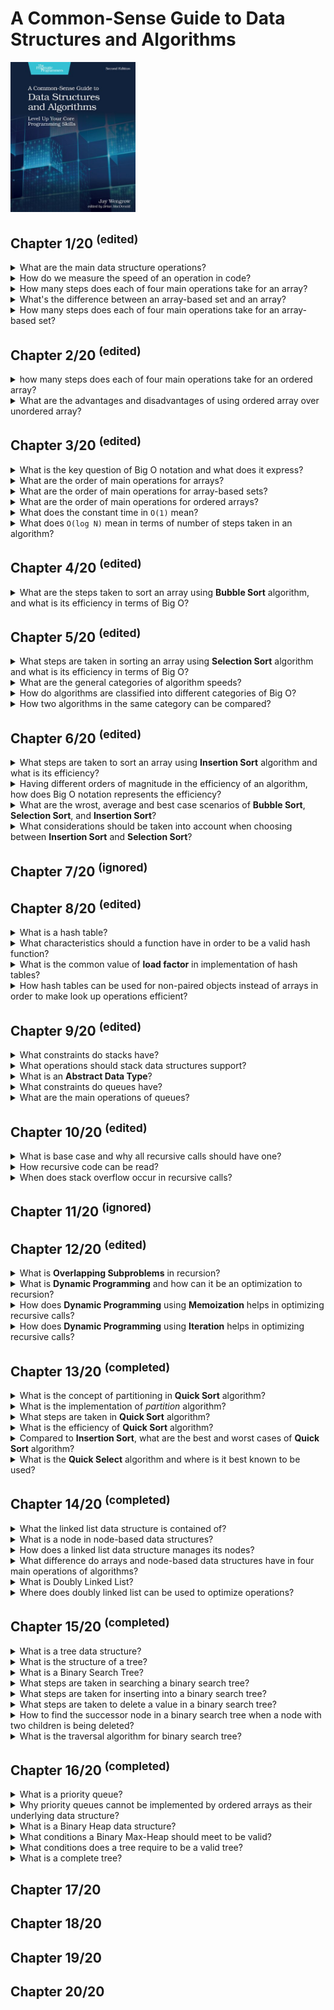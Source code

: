 # A Common-Sense Guide to Data Structures and Algorithms
<img alt="A Common-Sense Guide to Data Structures and Algorithms" src="../../../covers/9781680507225.jpg" width="200"/>

## Chapter 1/20 <sup>(edited)</sup>

<details>
<summary>What are the main data structure operations?</summary>

> **Description**
>
> - Read
> - Search
> - Insert
> - Delete
>
> ---
> **Resources**
> - 1
>
> ---
> **References**
> ---
</details>

<details>
<summary>How do we measure the speed of an operation in code?</summary>

> We can measure the speed of an operation in terms of how many computational steps it takes.
>
> ---
> **Resources**
> - 1
> ---
> **References**
> ---
</details>

<details>
<summary>How many steps does each of four main operations take for an array?</summary>

> **Description**
>
> **Read:** Computers read an array in just one step.
>
> **Search:** To Search for a value within an array, computers have no choice but to inspect each cell one at a time.
> This algorithm is called **linear search**.
>
> **Insert:** Inserting data in an array can take N+1 steps for an array containing N elements.
> This is because in the worst case scenario we need to shift all N elements over, and then finally execute the insertion step.
>
> **Delete:** For an array containing N elements, the maximum number of steps that deletion would take is N steps.
> This is because we need one deletion and N-1 shifts.
>
> ---
> **Resources**
> - 1
>
> ---
> **References**
> ---
</details>

<details>
<summary>What's the difference between an array-based set and an array?</summary>

> The only difference between array-based set and an array is that the set never allows duplicate values to be inserted into it.
>
> ---
> **Resources**
> - 1
> ---
> **References**
> ---
</details>

<details>
<summary>How many steps does each of four main operations take for an array-based set?</summary>

> **Description**
>
> **Reading:** Reading from an array-based set is exactly as reading from an array, it takes just one step for a computer to look up what's contained within a particular index.
>
> **Search:** Searching an array-based set also turns out to be no different than searching an array, it takes up to N steps to search for a value within an array-based set.
>
> **Delete:** Deletion is also identical between an array-based set and an array.
> In the worst case scenario, it takes N steps to delete a value within an array-based set.
>
> **Insert:** Insertion, however is different between arrays and array-based set.
> With an array it takes N shifts and one insertion step.
> With an array-based set however, every insertion first requires a search to check for existence of a duplicate.
> Insertion into the end of an array-based set will take up to N steps to search and one step for the actual insertion, which takes N+1 steps in total.
> In the worst case scenario, inserting a value at the beginning of an array-based set takes N steps to look up for duplicates,
> and N steps to shift all the data to the right, and one last final step to insert the new value.
> That's total of 2N+1 steps.
>
> ---
> **Resources**
> - 1
> ---
> **References**
> ---
</details>

## Chapter 2/20 <sup>(edited)</sup>

<details>
<summary>how many steps does each of four main operations take for an ordered array?</summary>

> **Read:** Same as *array* and *array-based set*.
>
> **Delete:** Same as *array* and *array-based set*.
>
> **Insert:** In terms of N, it takes N elements in an ordered array, the insertion takes N+2 steps in total, no matter where in the ordered array the new value ends up.
> If the value ends up toward the beginning of the ordered array, we have fewer comparisons and more shifts.
> If the value ends up toward the end, we get more comparisons but fewer shifts.
>
> **Search:** Searching can be applied to ordered array using different algorithms.
> Using **linear search** algorithm, the operation can be stopped early when the value is found.
> Using **binary search** algorithm, it would take only one more step to search each time data set grows twice.
>
> ---
> **Resources**
> - 1
> ---
> **References**
> ---
</details>

<details>
<summary>What are the advantages and disadvantages of using ordered array over unordered array?</summary>

> **Description**
>
> Within an ordered array, we can stop a **linear search** early even if the value isn't contained within the array as soon as we reach a value with a higher order.
>
> *pseudocode in ruby*
> ```ruby
> def linear_search(array, search_value)
>     array.each_with_index do |element, index|
>         if element == search_value
>             return index
>         elsif element > search_value
>             break
>         end
>     end
>     return nil
> end
> ``````
>
> *pseudocode in C++*
> ```cpp
> #include <vector>
>
> auto linear_search(std::vector<int> const& ordered_array, int const search_value)
> {
>     for (auto iter = ordered_array.cbegin(); iter != ordered_array.cend() && *iter <= search_value; ++iter)
>         if (*iter == search_value)
>             return iter;
>     return ordered_array.cend();
> }
> ``````
>
> Though, using an ordered array we can also use **binary search** to attempt a search much faster!
>
> *pseudocode in ruby*
> ```ruby
> def binary_search(array, search_value)
>     lower_bound = 0
>     upper_bound = array.length - 1
>
>     while lower_bound <= upper_bound do
>         midpoint = (upper_bound + lower_bound) / 2
>         value_at_midpoint = array[midpoint]
>
>         if search_value = value_at_midpoint
>             return midpoint
>         elsif search_value < value_at_midpoint
>             upper_bound = midpoint - 1
>         elsif search_value > value_at_midpoint
>             lower_bound = midpoint + 1
>         end
>     end
>
>     return nil
> end
> ``````
>
> *pseudocode in C++*
> ```cpp
> #include <vector>
> #include <stdexcept>
>
> auto binary_search(std::vector<int> const& array, int const search_value)
> {
>     auto lower_bound = array.begin();
>     auto upper_bound = std::prev(array.end());
>
>     while (std::distance(lower_bound, upper_bound) >= 0)
>     {
>         auto midpoint = std::distance(lower_bound, upper_bound) / 2;
>         auto midpoint_value = array.at(midpoint);
>
>         if (search_value == midpoint_value)
>             return midpoint;
>         else if (search_value > midpoint_value)
>             upper_bound = array.begin() + midpoint - 1;
>         else if (search_value < midpoint_value)
>             lower_bound = array.begin() + midpoint + 1;
>     }
>
>     throw std::out_of_range{"value out of range"};
> }
> ``````
>
> ---
> **Resources**
> - 2
>
> ---
> **References**
> ---
</details>

## Chapter 3/20 <sup>(edited)</sup>

<details>
<summary>What is the key question of Big O notation and what does it express?</summary>

> The key question of Big O notation is if there are N data elements, how may steps will the algorithm take?
> Big O tells the story of **how much the number of step increases as the data changes**.
>
> ---
> **Resources**
> - 3
>
> ---
> **References**
> ---
</details>

<details>
<summary>What are the order of main operations for arrays?</summary>

> * **Read:** it would take `1` step to read from an array, so it is `O(1)`.
> * **Search:** it would take `N` steps to search through an array, so it is `O(N)`.
> * **Insert:** it would take `N+1` steps to insert into an array in the worst case scenario, so it is `O(N)`.
> * **Delete:** it would take `N` steps to delete from an array, so it is `O(N)`.
>
> ---
> **Resources**
> - 3
> ---
> **References**
> ---
</details>

<details>
<summary>What are the order of main operations for array-based sets?</summary>

> **Description**
>
> * **Read:** same as arrays, it would take `1` step to read from an array-based set, so it is `O(1)`.
> * **Search:** same as arrays it would take `N` steps to search through an array-based set, so it is `O(N)`.
> * **Insert:** it would take `N` steps to search first and `N+1` steps to insert into an array in the worst case scenario, so it is `O(N)`.
> * **Delete:** same as arrays it would take `N` steps to delete from an array-based set, so it is `O(N)`.
>
> ---
> **Resources**
> - 3
> ---
> **References**
> ---
</details>

<details>
<summary>What are the order of main operations for ordered arrays?</summary>

> * **Read:** same as arrays, it would take `1` step to read from an array-based set, so it is `O(1)`.
> * **Search:** same as arrays it would take `N` steps to search through an array-based set, so it is `O(N)`.
> * **Insert:** it would take `N` steps to search first and `N` steps to insert into an array in the worst case scenario, so it is `O(N)`.
> * **Delete:** same as arrays it would take `N` steps to delete from an array-based set, so it is `O(N)`.
>
> ---
> **Resources**
> - 3
> ---
> **References**
> ---
</details>

<details>
<summary>What does the constant time in <code>O(1)</code> mean?</summary>

> In constant time efficiency no matter how many elements exist, the operation always takes one step.
>
> ---
> **Resources**
> - 3
> ---
> **References**
> ---
</details>

<details>
<summary>What does <code>O(log N)</code> mean in terms of number of steps taken in an algorithm?</summary>

> **Description**
>
> `O(log N)` means the algorithm takes as many steps as it takes to keep halving the data elements until we remain with `1`.
>
> ---
> **Resources**
> - 3
> ---
> **References**
> ---
</details>

## Chapter 4/20 <sup>(edited)</sup>

<details>
<summary>What are the steps taken to sort an array using <b>Bubble Sort</b> algorithm, and what is its efficiency in terms of Big O?</summary>

> **Description**
>
> 1. Point to two first consecutive values in the array.
> 2. If the two items are out of order, swap them.
> 3. Move pointers one cell to the right.
> 4. Repeat steps 1 through 3 until we reach the end of the array.
> 5. Move back the two pointers back to the first two values of the array, and execute another pass-through of the array until we have a pass-through in which we did not perform any swaps.
>
> Initial array:  
>
> ```
>  4  2  7  1  3 
> ``````
>
> First pass-through: 3 swaps  
>
> ```
> (4  2) 7  1  3  
> (2  4) 7  1  3    swap  
>  2 (4  7) 1  3  
>  2  4 (7  1) 3  
>  2  4 (1  7) 3    swap  
>  2  4  1 (7  3)  
>  2  4  1 (3  7)   swap
> ``````
>
> Second pass-through: 2 swaps  
>
> ```
> (2  4) 1  3 |7|  
>  2 (4  1) 3 |7|  
>  2 (1  4) 3 |7|   swap  
>  2  1 (4  3)|7|  
>  2  1 (3  4)|7|   swap
> ``````
>
> Third pass-through: 1 swaps  
>
> ```
> (2  1) 3 |4  7|  
> (1  2) 3 |4  7|   swap  
>  1 (2  3)|4  7|
> ``````
>
> Fourth pass-through:  
>
> ```
> (1  2)|3  4  7|   no swap means end of pass-throughs
> ``````
>
> Sorted array:  
>
> ```
>  1  2  3  4  7 
> ``````
>
> For `N` elements we make `(N-1) + (N-2) + ... + 1 = N²/2` comparisons and in worst case scenario we make swap for each comparison,
> making it `N²` steps in total which falls into the `O(N²)` general category.
>
> *pseudocode in python*
> ```py
> def bubble_sort(list):
>     unsorted_until_index = len(list) - 1
>     sorted = False
>     while not sorted:
>         sorted = True
>         for i in range(unsorted_until_index):
>             if list[i] > list[i+1]:
>                 list[i], list[i+1] = list[i+1], list[i]
>             sorted = False
>         unsorted_until_index -= 1
>     return list
> ``````
>
> ```py
> bubble_sort([65, 55, 45, 35, 25, 15, 10])
> # 10, 15, 25, 35, 45, 55, 65
> ``````
>
> *pseudocode in C++*
> ```cpp
> #include <vector>
> #include <ranges>
> #include <algorithm>
>
> void bubble_sort(std::vector<int>& container)
> {
>     bool sorted{false};
>
>     for (auto last_unsorted{container.end()}; !sorted && last_unsorted != container.begin(); --last_unsorted)
>     {
>         sorted = true;
>         --last_unsorted;
>
>         for (auto iter = container.begin(); std::distance(iter, last_unsorted) > 0; ++iter)
>         {
>             if (*iter > *std::next(iter))
>             {
>                 auto buffer = *iter;
>                 *iter = *std::next(iter);
>                 *std::next(iter) = buffer;
>                 sorted = false;
>             }
>         }
>     }
> }
> ``````
>
> ---
> **Resources**
> - 4
> ---
> **References**
> ---
</details>

## Chapter 5/20 <sup>(edited)</sup>

<details>
<summary>What steps are taken in sorting an array using <b>Selection Sort</b> algorithm and what is its efficiency in terms of Big O?</summary>

> 1. Step through array from left to right to determine which value has least order and keep track of the lowest value we've encountered so far.
> 2. Once we've determined which index contains the lowest value, swap its value with the first value in pass-through.
> 3. Repeat each pass-through from step 1 and 2 until a pass-through starting at the end of the array is reached.
>
> Initial array:  
>
> ```
>  4  2  7  1  3 
> ``````
>
> First pass-through: starting at index 0  
>
> ```
> (4) 2  7  1  3        lowest value: 4  
>  4 (2) 7  1  3        lowest value: 2  
>  4  2 (7) 1  3        lowest value: 2  
>  4  2  7 (1) 3        lowest value: 1  
>  4  2  7  1 (3)       lowest value: 1  
> |1| 2  7  4  3        swap lowest value with the first value in pass-through
> ``````
>
> Second pass-through: starting at index 1  
>
> ```
> |1|(2) 7  4  3        lowest value: 2  
> |1| 2 (7) 4  3        lowest value: 2  
> |1| 2  7 (4) 3        lowest value: 2  
> |1| 2  7  4 (3)       lowest value: 2  
> |1  2| 7  4  3        no swap needed as lowest value is already the first value in pass-through
> ``````
>
> Third pass-through: starting at index 2  
>
> ```
> |1  2|(7) 4  3        lowest value: 7  
> |1  2| 7 (4) 3        lowest value: 4  
> |1  2| 7  4 (3)       lowest value: 3  
> |1  2  3| 4  7        swap lowest value with the first value in pass-through
> ``````
>
> Fourth pass-through: starting at index 3  
>
> ```
> |1  2  3|(4) 7        lowest value: 4  
> |1  2  3| 4 (7)       lowest value: 4  
> |1  2  3  4| 7        no swap needed as lowest value is already the first value in pass-through
> ``````
>
> Fifth pass-through: starting at index 4  
>
> ```
> |1  2  3  4|(7)       pass-through starts at the end of the array
> ``````
>
> Sorted array:  
>
> ```
>  1  2  3  4  7 
> ``````
>
> ---
> **Resources**
> - 5
>
> ---
> **References**
> ---
</details>

<details>
<summary>What are the general categories of algorithm speeds?</summary>

> * `O(1)`
> * `O(log N)`
> * `O(N)`
> * `O(N²)`
> * `O(N³)`
> * `O(2ⁿ)`
>
> ---
> **Resources**
> - 5
> ---
> **References**
> ---
</details>

<details>
<summary>How do algorithms are classified into different categories of Big O?</summary>

> It's enough to identify them by their general category.
>
> ---
> **Resources**
> - 5
> ---
> **References**
> ---
</details>

<details>
<summary>How two algorithms in the same category can be compared?</summary>

> **Description**
>
> When two algorithms fall under the same classification of Big O, it doesn't necessarily mean that both algorithms have the same speed.  
> Further analysis is required to determine which algorithm is faster.
>
> ---
> **Resources**
> - 5
> ---
> **References**
> ---
</details>

## Chapter 6/20 <sup>(edited)</sup>

<details>
<summary>What steps are taken to sort an array using <b>Insertion Sort</b> algorithm and what is its efficiency?</summary>

> 1. In the first pass-through, remove the value at index 1 and store it in a temporary variable. This will leave a gap at that index.
> 2. Begin shifting by taking each value to the left of the gap and compare it to the value in the temporary variable. If the value to the left of the gap is greater from the temporary variable, we shift that value to the right. As soon as a value with lower order than the temporary value encountered in the array, shifting is over.
> 3. Insert the temporarily removed value into the gap.
> 4. Repeat all steps from 1 to 3 until the pass-through begins at the final index of the array.
>
> Initial array:
>
> ```
>  4  2  7  1  3
> ``````
>
> First pass-through: temporarily remove the value at index 1.
>
> ```
> (4)    7  1  3        temporary variable = 2
> ``````
>
> The value to the left of the gap is greater than the temporary variable, so we shift that value to the right.
>
> ```
>    (4) 7  1  3        temporary variable = 2
> ``````
>
> As soon as we encounter a value that is lower than the temporarily removed value, or we reach the left end of the array, this shifting phase is over.
>
> ```
>  2  4  7  1  3        push back temp value
> ``````
>
> Second pass-through: gap index = 2
>
> ```
>  2  4 <7> 1  3        move index 2 to temporary variable
>  2  4     1  3        temporary variable = 7
>  2 (4)    1  3        reached value less than temp
>  2  4  7  1  3        push back temp value
> ``````
>
> Third pass-through: gap index = 3
>
> ```
>  2  4  7 <1> 3        move index 3 to temporary variable
>  2  4  7     3        temporary variable = 1
>  2  4 (7)    3        value greater than temp
>  2  4    (7) 3        shift the value to right
>  2 (4)    7  3        value greater than temp
>  2    (4) 7  3        shift the value to right
> (2)    4  7  3        value greater than temp
>    (2) 4  7  3        shift the value to right
>     2  4  7  3        reached the left end of array
>  1  2  4  7  3        push back temp value
> ``````
>
> Fourth pass-through: gap index = 4
>
> ```
>  1  2  4  7 <3>       move index 4 to temporary variable
>  1  2  4  7           temporary variable = 3
>  1  2  4 (7)          value greather than temp
>  1  2  4    (7)       shift the value to right
>  1  2 (4)    7        value greather than temp
>  1  2    (4) 7        shift the value to right
>  1 (2)    4  7        reached value less than temp
>  1  2  3  4  7        push back temp value
> ``````
>
> Sorted array:
>
> ```
>  1  2  3  4  7 
> ``````
>
> Insertion sort implementation:
>
> ```py
> def insertion_sort(array):
>     for index in range(1, len(array)):
>         temp_value = array[index]
>         position = index - 1
>
>         while position >= 0:
>             if array[position] > temp_value:
>                 array[position + 1] = array[position]
>                 position = position - 1
>             else:
>                 break
>
>         array[position + 1] = temp_value
>     return array
> ``````
>
> We can formulate the total number of comparisons as `1 + 2 + 3 + … + (N - 1)` comparisons.
>
> ```
> N² / 2 comparisons
> = N² / 2 steps
> ``````
>
> Shifts occur each time we move a value one cell to the right.
> When an array is sorted in reverse order, there will be as many shifts as there are comparisons, since every comparison will force us to shift a value to the right.
>
> ```
> N² / 2 comparisons
> + N² / 2 shifts
> = N² steps
> ``````
>
> Removing and inserting the temporary value from the array happens once per pass-through.
> Since there are always `N - 1` pass-throughs, we can conclude that there are `N - 1` removals and `N - 1` insertions.
>
> ```
> N² / 2 comparisons
> + N² / 2 shifts
> + (N - 1) removals
> + (N - 1) insertions
> = N² + 2N - 2 steps
> ``````
>
> It emerges that in a worst-case scenario, **Insertion Sort** has the same time complexity as **Bubble Sort** and **Selection Sort**.
> They’re all `O(N²)`.
>
> ---
> **Resources**
> - 6
> ---
> **References**
> ---
</details>

<details>
<summary>Having different orders of magnitude in the efficiency of an algorithm, how does Big O notation represents the efficiency?</summary>

> Big O notation only takes into account the highest order of N when we have multiple orders added together.
> `N³ + 2N² + N + 5` is expressed as `O(N³)`.
>
> ---
> **Resources**
> - 6
>
> ---
> **References**
> ---
</details>

<details>
<summary>What are the wrost, average and best case scenarios of <b>Bubble Sort</b>, <b>Selection Sort</b>, and <b>Insertion Sort</b>?</summary>

> * **Bubble Sort:** worst case `O(N²)`, average case `O(N²)`, best case `O(N²)`.
> * **Selection Sort:** worst case `O(N²/2)`, average case `O(N²/2)`, best case `O(N²/2)`.
> * **Insertion Sort:** worst case `O(N²)`, average case `O(N²/2)`, best case `O(N)`.
>
> ---
> **Resources**
> - 6
> ---
> **References**
> ---
</details>

<details>
<summary>What considerations should be taken into account when choosing between <b>Insertion Sort</b> and <b>Selection Sort</b>?</summary>

> In an average case, when an array is randomly sorted, they perform similarly.  
> If an array can be assumed to be mostly sorted, then **Insertion Sort** will be a better choice.  
> If an array is known to be mostly sorted in reverse order, then **Selection Sort** will be faster.
>
> ---
> **Resources**
> - 6
>
> ---
> **References**
> ---
</details>

## Chapter 7/20 <sup>(ignored)</sup>


## Chapter 8/20 <sup>(edited)</sup>

<details>
<summary>What is a hash table?</summary>

> A hash table is a list of paired values.  
> The first item in each pair is called the key, and the second item is called the value.
>
> ---
> **Resources**
> - 8
> ---
> **References**
> ---
</details>

<details>
<summary>What characteristics should a function have in order to be a valid hash function?</summary>

> A hash function needs to meet only one criterion to be valid.  
> It must convert the same string to the same number every single time it's applied.
>
> ---
> **Resources**
> - 8
>
> ---
> **References**
> ---
</details>

<details>
<summary>What is the common value of <b>load factor</b> in implementation of hash tables?</summary>

> The ratio of data to cells ideally is 0.7 which means 7 elements per 10 cells.
>
> ---
> **Resources**
> - 8
> ---
> **References**
> ---
</details>

<details>
<summary>How hash tables can be used for non-paired objects instead of arrays in order to make look up operations efficient?</summary>

> By storing objects as keys and assign boolean true as the associated value for each object.
>
> ---
> **Resources**
> - 8
>
> ---
> **References**
> ---
</details>

## Chapter 9/20 <sup>(edited)</sup>

<details>
<summary>What constraints do stacks have?</summary>

> **Description**
>
> * Data can be inserted only at the end of a stack.
> * Data can be deleted only from the end of a stack.
> * Only the last element of a stack can be read.
>
> ---
> **Resources**
> - 9
>
> ---
> **References**
> ---
</details>

<details>
<summary>What operations should stack data structures support?</summary>

> * `push()`
> * `pop()`
> * `top()`
>
> ---
> **Resources**
> - 9
>
> ---
> **References**
> ---
</details>

<details>
<summary>What is an <b>Abstract Data Type</b>?</summary>

> It's a kind of data structure that is a set of theoretical rules that revolve around some other basic data structures.  
> The set, stack, and queue are examples of abstract data types.  
> Some implementations of sets use arrays under the hood while other implementations actually use hash tables.  
> The set itself, though, is simply a theoertical concept, it's a list of non-duplicated data elements.
>
> ---
> **Resources**
> - 9
> ---
> **References**
> ---
</details>

<details>
<summary>What constraints do queues have?</summary>

> **Description**
>
> * The first data added to a queue is the first item to be removed.
> * Data can be inserted only at the end of a queue, similar to stacks.
> * Data can be deleted only from the front of a queue, in opposite behavior of the stacks.
> * Only the element at the front of a queue can be read.
>
> ---
> **Resources**
> - 9
> ---
> **References**
> ---
</details>

<details>
<summary>What are the main operations of queues?</summary>

> * `enqueue()`
> * `dequeue()`
> * `front()`
>
> ---
> **Resources**
> - 9
> ---
> **References**
> ---
</details>

## Chapter 10/20 <sup>(edited)</sup>

<details>
<summary>What is base case and why all recursive calls should have one?</summary>

> **Description**
>
> In recursion terminology, the case in which a function will not recurse is known as the base case.
> All recursive functions should have at least one base case. They will keep recalling themselves infinitely otherwise.
>
> ---
> **Resources**
> - 10
>
> ---
> **References**
> ---
</details>

<details>
<summary>How recursive code can be read?</summary>

> **Description**
>
> 1. Identify the base case.
> 2. Walk through the function for the base case.
> 3. Identify the next-to-last case.
> 4. Walk through function for the next-to-last case.
> 5. Repeat this process by identifying before the case you just analyzed, and walking through the function for that case.
>
> ```ruby
> def factorial(number)
>     if number == 1
>         return 1
>     else
>         return number * factorial(number-1)
>     end
> end
> ``````
>
> Writing upwards from base case:
>
> factorial(1) returns 1
>
> And the for the next-to-last case:
>
> factorial(2) returns 2  
> factorial(1) returns 1
>
> And again a case before that:
>
> factorial(3) returns 6  
> factorial(2) returns 2  
> factorial(1) returns 1
>
> ---
> **Resources**
> - 10
>
> ---
> **References**
> ---
</details>

<details>
<summary>When does stack overflow occur in recursive calls?</summary>

> In case of infinite recursion, the same function keeps being pushed onto the call stack.  
> The call stack will eventually be consumed until further calls will not be possible.
>
> ---
> **Resources**
> - 10
>
> ---
> **References**
> ---
</details>

## Chapter 11/20 <sup>(ignored)</sup>


## Chapter 12/20 <sup>(edited)</sup>

<details>
<summary>What is <b>Overlapping Subproblems</b> in recursion?</summary>

> When a problem is solved by solving smaller version of the same problem, the smaller problem is called a *subproblem*.  
> What makes these subproblem overlapping is the fact that each subproblem calls many of the same functions as each other.
>
> ---
> **Resources**
> - 12
> ---
> **References**
> ---
</details>

<details>
<summary>What is <b>Dynamic Programming</b> and how can it be an optimization to recursion?</summary>

> **Description**
>
> **Dynamic Programming** is the process of optimizing recursive problems that have overlapping subproblems.  
> Optimizing an algorithm with dynamic programming is typically accomplished with one of two techniques.  
> The first technique is something called memoization which reduces recursive calls by remembering previously computed functions.  
> The second technique, known as **going bottom-up** uses iteration instead of recursion to prevent duplicate calls.
>
> ---
> **Resources**
> - 12
>
> ---
> **References**
> ---
</details>

<details>
<summary>How does <b>Dynamic Programming</b> using <b>Memoization</b> helps in optimizing recursive calls?</summary>

> With memoization, each time we make a new calculation, we store it in a hash table for future calls.  
> This way we only make a calculation if it hadn't ever been made before.
>
> ---
> **Resources**
> - 12
>
> ---
> **References**
> ---
</details>

<details>
<summary>How does <b>Dynamic Programming</b> using <b>Iteration</b> helps in optimizing recursive calls?</summary>

> By using iteration instead of recursion to ensure that it doesn't make duplicate calls for overlapping subproblems.
>
> ---
> **Resources**
> - 12
>
> ---
> **References**
> ---
</details>

## Chapter 13/20 <sup>(completed)</sup>

<details>
<summary>What is the concept of partitioning in <b>Quick Sort</b> algorithm?</summary>

> **Description**
>
> To partition an array is to take a random value from the array, which is then called the pivot,
> and make sure that every number that is less than the pivot ends up to the left of the pivot,
> and that every number greater than the pivot ends up to the right of the pivot.
>
> ---
> **Resources**
> - 13
> ---
> **References**
> ---
</details>

<details>
<summary>What is the implementation of <i>partition</i> algorithm?</summary>

> **Description**
>
> 0. Set the rightmost index as pivot, leftmost index as the left index and rightmost index other that pivot as right index.
> 1. The left pointer continuously moves one cell to the right until it reaches a value that is greater than or equal to the pivot, and then stops.
> 2. The right pointer continuously moves one cell to the left until it reaches a value that is less than or equal to the pivot, or when it reaches the beginning of the array.
> 3. Once the right pointer has stopped, if the left pointer has reached or gone beyond the right pointer, we move on to step 4. Otherwise, we swap the values that the two pointers are pointing to, and then go back to repeat steps 1, 2, and 3 again.
> 4. Finally, swap the pivot with the value that the left pointer is currently pointing to.
>
> When we are done with paritioning, we are now assured that all values to the left of the pivot are less than the pivot itself, and all values to the right of the pivot are greater than it.
> And that means the pivot itself is now in its correct place within the array, although the other values are not yet necessarily completely sorted.
>
> ```
>  0  5  2  1  6  3     set the pivot, left and right pointers  
> <0> 5  2  1 <6>(3)    compare the left pointer to the pivot  
> <0> 5  2  1 <6>(3)    move left pointer since 0 is less than pivot 3  
>  0 <5> 2  1 <6>(3)    left pointer stops, move right pointer since 6 is greater than pivot 3  
>  0 <5> 2 <1> 6 (3)    both pointers stopped, swap the values of the two pointers  
>  0 <1> 2 <5> 6 (3)    left pointer moves further to the next step  
>  0  1 <2><5> 6 (3)    left pointer moves on since its value is less than the pivot  
>  0  1  2 «5» 6 (3)    both pointers point to the same value, we are done moving pointers  
>  0  1  2 «3» 6 (5)    swap the value that the left pointer is pointing to with the pivot  
>  0  1  2 |3| 6  5     now 3 is in its correct location within the array
> ``````
>
> *pseudocode in ruby*
> ```ruby
> class SortableArray
>     attr_reader :array
>
>     def initialize(array)
>         @array = array
>     end
>
>     def partition!(left_pointer, right_pointer)
>         pivot_index = right_pointer
>         pivot = @array[pivot_index]
>         right_pointer -= 1
>
>         while true
>             while @array[left_pointer] < pivot do
>                 left_pointer += 1
>             end
>
>             while @array[right_pointer] > pivot do
>                 right_pointer -= 1
>             end
>
>             if left_pointer >= right_pointer
>                 break
>
>             else
>                 @array[left_pointer], @array[right_pointer] = @array[right_pointer], @array[left_pointer]
>                 left_pointer += 1
>             end
>         end
>
>         @array[left_pointer], @array[pivot_index] = @array[pivot_index], @array[left_pointer]
>
>         return left_pointer
>     end
> end
> ``````
>
> *pseudocode in C++*
> ```cpp
> #include <algorithm>
> #include <iostream>
> #include <iterator>
> #include <vector>
>
> class container
> {
> public:
> 	using iter_t = std::vector<long>::iterator;
>     using iter_const_t = std::vector<long>::const_iterator;
>
>     container(std::vector<long> const& init): buffer{std::move(init)} { }
>
>     void sort(iter_t left, iter_t right)
>     {
>         if (std::distance(right, left) >= 0)
>         {
>             iter_t pivot = partition(left, right);
>             sort(left, pivot - 1);
>             sort(pivot + 1, right);
>         }
>     }
>
>     void sort()
>     {
>         sort(buffer.begin(), buffer.end()-1);
>     }
>
>     void print() const
>     {
>         std::copy(buffer.cbegin(), buffer.cend(), std::ostream_iterator<int>(std::cout, " "));
>         std::cout << "\n";
>     }
>
>     void print_detail(long left, long right, long pivot) const
>     {
>         for (auto e: buffer)
>         {
>             if (left == right == e)
>                 std::cout << "<" << e << ">";
>             else if (e == left)
>                 std::cout << "<" << e << "<";
>             else if (e == right)
>                 std::cout << ">" << e << ">";
>             else if (e == pivot)
>                 std::cout << "(" << e << ")";
>             else
>                 std::cout << " " << e << " ";
>         }
>         std::cout << "\n";
>     }
>
> protected:
>     iter_t partition(iter_t left, iter_t right)
>     {
>         iter_t pivot{right};
>         right--;
>
>         while (true)
>         {
>             while (*left < *pivot && left != pivot)
>             {
>                 left++;
>             }
>
>             while (*right > *pivot && right != buffer.cbegin())
>             {
>                 right--;
>             }
>
>             if (std::distance(right, left) >= 0)
>             {
>                 break;
>             }
>             else
>             {
>                 long temp{*left};
>                 *left = *right;
>                 *right = temp;
>                 left++;
>             }
>         }
>
>         long temp{*left};
>         *left = *pivot;
>         *pivot = temp;
>         return left;
>     }
>
> private:
>     std::vector<long> buffer;
> };
>
> int main()
> {
>     container container{{6,3,1,4,2,5}};
>     container.print();
>     container.sort();
>     container.print();
> }
> ``````
>
> ---
> **Resources**
> - 13
> ---
> **References**
> ---
</details>

<details>
<summary>What steps are taken in <b>Quick Sort</b> algorithm?</summary>

> 1. Partition the array. The pivot is not in its proper place.
> 2. Treat the subarrays to the left and right of the pivot as their own arrays, and recursively repeat step 1 and 2.
> 3. When we have a subarray that has zero or one elements, that is our base case and we do nothing.
>
> ```cpp
> void quicksort(int* left_index, int* right_index)
> {
>     if (right_index - left_index > 0)
>     {
>         int* pivot_index = partition(left_index, right_index);
>         quicksort(left_index, pivot_index - 1);
>         quicksort(pivot_index + 1, right_index);
>     }
> }
> ``````
>
> ---
> **Resources**
> - 13
>
> ---
> **References**
> ---
</details>

<details>
<summary>What is the efficiency of <b>Quick Sort</b> algorithm?</summary>

> **Description**
>
> To figure out the efficiency of Quicksort, first determine the efficiency of a single partition.
>
> A partition involves two primary types of steps: *comparison*, and *swaps*.  
> Each partition has at least `N` comparisons, we compare each element of the array with the pivot.
> The number of swaps, however, will depend upon how the data is sorted.
> A single partition can have, at most, `N / 2` swaps,
> But, on average, we make about `N` comparisons and `N / 4` swaps.
> In Big O Notation, we’d say that a partition runs in `O(N)` time.
>
> Now, that’s the efficiency of a single partition, but **Quicksort** involves many partitions.
> Since **Quicksort** is essentially comprised of this series of partitions, and each partition takes about `N` steps for `N` elements of each subarray.
>
> The number of Quicksort steps for `N` elements in the array is about `N` multiplied by `log N`.
> Each time we partition the array, we end up breaking it down into two subarrays.
> Assuming the *pivot* ends up somewhere in the middle of the array — which is what happens in the average case — these two subarrays are of roughly equal sizes.
> How many times can we break an array into halves until we’ve broken it completely down to the point of where each subarray is of size `1`?
> For an array of size `N`, this will take us `log N` times.
>
> ```
> |¹ |² |³ |⁴ |⁵ |⁶ |⁷ |⁸ |     1st halving
>
> |¹ |² |³ |⁴ |      |⁵ |⁶ |⁷ |⁸ |  2nd halving
>
> |¹ |² |     |³ |⁴ |      |⁵ |⁶ |     |⁷ |⁸ |  3nd halving
>
> |¹ |     |² |     |³ |     |⁴ |      |⁵ |     |⁶ |     |⁷ |     |⁸ |
> ``````
> As you can see, for an array of size 8, it takes us three “halvings” until we’ve reduced the array into eight individual elements.
> This is `log N`, and fits with our definition of `log N` as being the number of times it takes to halve something until we reach `1`.
>
> For many other algorithms we’ve encountered, the best case was one where the array was already sorted.
> When it comes to **Quicksort**, however, the best-case scenario is one in which the pivot always ends up smack in the middle of the subarray after the partition.
> Interestingly, this generally occurs when the values in the array are mixed up pretty well.
>
> The worst-case scenario for **Quicksort** is one in which the pivot always ends up on one side of the subarray instead of in the middle.
> This can happen where the array is in perfect ascending or descending order.
> So, in worst-case scenario, we’d say that for `N` elements, there are `N + (N - 1) + (N - 2) + (N - 3) … + 1` steps.
> So, in a worst-case scenario, Quicksort has an efficiency of O(N2).
>
> ---
> **Resources**
> - 13
>
> ---
> **References**
> ---
</details>

<details>
<summary>Compared to <b>Insertion Sort</b>, what are the best and worst cases of <b>Quick Sort</b> algorithm?</summary>

> **Description**
>
> | Algorithm | Best Case | Average Case | Worst Case |
> |---|---|---|---|
> | Insertion Sort | `O(N)` | `O(N)` | `O(N)` |
> | Quick Sort | `O(N log N)` | `O(N log N)` | `O(N)` |
>
> The reason **Quicksort** is superior to **Insertion Sort** is because of the average scenario which is what happens most of the time.
>
> ---
> **Resources**
> - 13
> ---
> **References**
> ---
</details>

<details>
<summary>What is the <b>Quick Select</b> algorithm and where is it best known to be used?</summary>

> **Description**
>
> One of the beautiful things about **Quickselect** is that we can find the correct value without having to sort the entire array.
>
> Let’s say you have an array in random order, and you do not need to sort it, but you do want to know the *tenth-lowest* value in the array, or the *fifth-highest*.
> This can be useful if we had a lot of test grades and want to know what the *25th percentile* was, or if we want to find the *median grade*.
>
> One way to solve this would be to sort the entire array and then jump to the appropriate index.
>
> However, even were we to use a fast sorting algorithm like **Quicksort**, this algorithm would take at least `O(N log N)` for average cases.
> And while that isn’t bad, we can do even better with a brilliant little algorithm known as **Quickselect**.
>
> Like **Quicksort**, **Quickselect** relies on partitioning, and can be thought of as a hybrid of **Quicksort** and binary search.
>
> After a partition, the *pivot* value ends up in the appropriate spot in the array.
> **Quickselect** takes advantage of this in the following way:
>
> Let’s say we have an array of eight values, and we want to find the second-to-lowest value within the array.
> First, we partition the entire array.
> After the partition, the *pivot* will hopefully end up somewhere toward the middle of the array.
> This pivot is now in its correct spot.
> For example, since it’s in the fifth cell, we now know which value is the *fifth-lowest* value within the array.
> We know that the *second-lowest* value is somewhere to the left of the *pivot*.
> We can now ignore everything to the right of the *pivot* and focus on the left subarray.
> It is in this respect that **Quickselect** is similar to binary search.
>
> With **Quicksort**, each time we halved the array, we needed to re-partition every single element again, giving us `O(N log N)`.
> With **Quickselect**, on the other hand, each time we cut the array in half, we only had to partition the one half we cared about.
>
> When analyzing the efficiency of **Quickselect**, we’ll see that it’s `O(N)` for average scenarios.
>
> *pseudocode in ruby*
> ```ruby
> def quickselect!(kth_lowest_value, left_index, right_index)
>
>     # We reached the best-case, sub-array has one cell.
>     if right_index - left_index <= 0
>         return @array[left_index]
>     end
>
>     pivot_index = partition!(left_index, right_index)
>
>     if kth_lowest_value < pivot_index
>         quickselect!(kth_lowest_value, left_index, pivot_index - 1)
>     elsif kth_lowest_value > pivot_index
>         quickselect!(kth_lowest_value, pivot_index + 1, right_index)
>     else
>         return @array[pivot_index]
>     end
> end
> ``````
>
> *pseudocode in C++*
> ```cpp
> ``````
>
> ---
> **Resources**
> - 13
> ---
> **References**
> ---
</details>

## Chapter 14/20 <sup>(completed)</sup>

<details>
<summary>What the linked list data structure is contained of?</summary>

> A linked list is a data structure that represents a list of connected data dispersed throughout memory known as *nodes*.
>
> ---
> **Resources**
> - 14
> ---
> **References**
> ---
</details>

<details>
<summary>What is a node in node-based data structures?</summary>

> Each node comes with memory address of its next node in the list.
>
> ```cpp
> #include <memory>
>
> template<typename T>
> struct Node
> {
>     T data;
>     std::shared_ptr<Node> next;
>
>     explicit Node(T const& data): data{data}, next{} { }
> };
>
> int main()
> {
>     auto node1 = std::make_shared<Node>{"once"};
>     auto node2 = std::make_shared<Node>{"upon"};
>     auto node3 = std::make_shared<Node>{"a"};
>     auto node4 = std::make_shared<Node>{"time"};
>
>     node1->next = node2;
>     node2->next = node3;
>     node3->next = node4;
> }
> ``````
>
> ```
> ["once"|1001] -> ["upon"|1002] -> ["a"|1003] -> ["time"|1004]
> ``````
>
> ---
> **Resources**
> - 14
>
> ---
> **References**
> ---
</details>

<details>
<summary>How does a linked list data structure manages its nodes?</summary>

> **Description**
>
> A linked list class keeps track of its first node of the list.
>
> ```cpp
> #include <memory>
>
> template<typename T>
> struct Node
> {
>     T data;
>     std::shared_ptr<Node> next;
>
>     explicit Node(T const& data): data{data}, next{} { }
> };
>
> template<typename T>
> class LinkedList
> {
>     std::shared_ptr<Node<T>> first_node;
>
> public:
>     explicit LinkedList(std::shared_ptr<Node<T>> root): first_node{root} { }
> };
>
> int main()
> {
>     auto node1 = std::make_shared<Node>{"once"};
>     auto node2 = std::make_shared<Node>{"upon"};
>     auto node3 = std::make_shared<Node>{"a"};
>     auto node4 = std::make_shared<Node>{"time"};
>
>     node1->next = node2;
>     node2->next = node3;
>     node3->next = node4;
>
>     LinkedList sentence(node1);
> }
> ``````
>
> ---
> **Resources**
> - 14
> ---
> **References**
> ---
</details>

<details>
<summary>What difference do arrays and node-based data structures have in four main operations of algorithms?</summary>

> **Reading**
> Linked lists having a worst-case read of `O(N)` is a major disadvantage when compared with arrays that can read any element in just `O(1)`.
>
> ```cpp
> template<typename T>
> class LinkedList
> {
>     std::shared_ptr<Node<T>> first_node;
>
> public:
>     explicit LinkedList(std::shared_ptr<Node<T>> root): first_node{root};
>
>     T read(int index)
>     {
>         std::shared_ptr<Node> current_node{first_node};
>         int current_index{};
>
>         while (current_index < index)
>         {
>             current_node.reset(current_node.next);
>             current_index++;
>
>             if (current_node == nullptr)
>                 return nullptr;
>         }
>
>         return current_node.data;
>     }
> };
> ``````
>
> **Searching**
> Searching means looking for a value within the list and returning its index.  
> Searching an array has a speed of `O(N)`, since the computer needs to inspect each value one at a time.  
> Linked lists also have a search speed of `O(N)` as we need to go through a similar process as we did with reading.
>
> ```cpp
> template<typename T>
> class LinkedList
> {
>     std::shared_ptr<Node<T>> first_node;
>
> public:
>     explicit LinkedList(std::shared_ptr<Node<T>> root): first_node{root};
>
>     T read(int index);
>
>     int index_of(int index)
>     {
>         std::shared_ptr<Node> current_node{first_node};
>         int current_index{};
>
>         while (current_index < index)
>         {
>             if (current_node.data == value)
>                 return current_index;
>
>             current_node.reset(current_node.next);
>             current_index++;
>         }
>
>         return -1;
>     }
> };
> ``````
>
> **Insertion**
> Worst-case scenario for insertion into an array is `O(N)`.  
> With linked lists, however, insertion at the beginning of the list takes just one step, which is `O(1)`.  
> Practically speaking inserting into a linked list is `O(N)`, as the worst-case scenario of inserting at the end of the list will take N+1 steps.
>
> Analysis shows that the best- and worst-case scenarios for arrays and linked lists are the opposite of one another.
>
> * Insert at beginning: array (worst case), linked list (best case)
> * Insert at middle: array (average case), linked list (average case)
> * Insert at end: array (best case), linked list (worst case)
>
> ```cpp
> template<typename T>
> class LinkedList
> {
>     std::shared_ptr<Node<T>> first_node;
>
> public:
>     explicit LinkedList(std::shared_ptr<Node<T>> root): first_node{root} { }
>
>     T read(int index);
>
>     int index_of(int index);
>
>     void insert_at_index(int index, T value)
>     {
>         auto new_node{std::make_shared<Node>(value)};
>
>         if (index == 0)
>         {
>             new_node.next = first_node;
>             first_node = new_node;
>             return;
>         }
>
>         std::shared_ptr<Node> current_node{first_node};
>         int current_index{};
>
>         while (current_index < (index-1))
>         {
>             current_node.reset(current_node.next);
>             current_index++;
>         }
>
>         new_node.next = current_node.next;
>         current_node.next = new_node;
>     }
> };
> ``````
>
> **Deletion**
> To delete a node from the beginning of a linked list, all we need to do is change the first node of the linked list to now point to the node after that.
> When it comes to deleeting the final node of a linked list, the actual deletion takes one step, however, it takes N steps to access the second-to-last node in first place.
>
> * Delete at beginning: array (worst case), linked list (best case)
> * Delete at middle: array (average case), linked list (average case)
> * Delete at end: array (best case), linked list (worst case)
>
> ```cpp
> template<typename T>
> class LinkedList
> {
>     std::shared_ptr<Node<T>> first_node;
>
> public:
>     explicit LinkedList(std::shared_ptr<Node<T>> root): first_node{root} { }
>
>     T read(int index);
>
>     int index_of(int index);
>
>     void insert_at_index(int index, T value);
>
>     void delete_at_index(int index)
>     {
>         if (index == 0)
>         {
>             first_node = first_nodex.next;
>             return;
>         }
>
>         std::shared_ptr<Node> current_node{first_node};
>         int current_index{};
>
>         while (current_index < (index-1))
>         {
>             current_node.reset(current_node.next);
>             current_index++;
>         }
>
>         std::shared_ptr<Node> node_after_deleted_node{current_node.next.next};
>         current_node.reset(node_after_deleted_node);
>     }
> };
> ``````
>
> * Read: array O(1), linked list O(N)
> * Search: array O(N), linked list O(N)
> * Insert: array O(N) (O(1) at end), linked list O(N) (O(1) at end)
> * Delete: array O(N) (O(N) at beginning), linked list O(N) (O(1) at end)

>
> ---
> **Resources**
> - 14
>
> ---
> **References**
> ---
</details>

<details>
<summary>What is Doubly Linked List?</summary>

> A doubly linked list is like a list except that each node has two links, one that points to the next node, and another that points to the previous node.
> In addition, the doubly linked list always keeps track of both the first and last node.
>
> ```cpp
> #include <memory>
>
> template<typename T>
> struct Node
> {
>     T data;
>     std::shared_ptr<Node> next;
>     std::shared_ptr<Node> previous;
>
>     explicit Node(T const& data): data{data}, next{} { }
> };
>
> class DoublyLinkedList
> {
>     std::shared_ptr<Node> first_node;
>     std::shared_ptr<Node> last_node;
> };
> ``````
>
> Now we can insert and delete from the end of the list in `O(1)` as well.
>
> ```cpp
> #include <memory>
>
> class DoublyLinkedList
> {
>     std::shared_ptr<Node> first_node;
>     std::shared_ptr<Node> last_node;
>
> public:
>     void insert_at_end(T value)
>     {
>         auto new_node{std::make_shared<Node>(value)};
>
>         if (first_node)
>         {
>             new_node.previous.reset(last_node);
>             last_node.next.reset(new_node);
>             last_node.reset(new_node);
>         }
>         else
>         {
>             first_node.reset(new_node);
>             last_node.reset(new_node);
>         }
>     }
>
>     std::shared_ptr<Node<T>> remove_from_front()
>     {
>         std::shared_ptr<Node> removed_node{first_node};
>         first_node.reset(first_node.next);
>         return removed_node;
>     }
> };
> ``````
>
> ---
> **Resources**
> - 14
>
> ---
> **References**
> ---
</details>

<details>
<summary>Where does doubly linked list can be used to optimize operations?</summary>

> Because doubly linked lists have immediate access to both the front and end of the list, they can insert or delete on either side at `O(1)`.
> Because doubly linked lists can insert data at the end in `O(1)` and delete data from the front in `O(1)` time, they make perfect underlying data structure for a queue.
>
> ```cpp
> template<typename T>
> class Queue
> {
>     DoublyLinkedList<T> data;
>
> public:
>     void enqueue(T value)
>     {
>         data.insert_at_end(value);
>     }
>
>     void dequeue()
>     {
>         std::shared_ptr<Node> removed_node{data.remove_from_front()};
>         return removed_node.value;
>     }
>
>     T read()
>     {
>         if (data.first_node)
>             return data.first_node.data;
>         else
>             return T{};
>     }
> };
> ``````
>
> ---
> **Resources**
> - 14
> ---
> **References**
> ---
</details>

## Chapter 15/20 <sup>(completed)</sup>

<details>
<summary>What is a tree data structure?</summary>

> **Description**
>
> A tree is a node-based data structure, but within a tree, each node can have links to multiple nodes.
>
> ---
> **Resources**
> - 15
> ---
> **References**
> ---
</details>

<details>
<summary>What is the structure of a tree?</summary>

> * The upper most node is called **root**.
> * Node below the root are children to root.
> * The root is parent to second level nodes.
> * The last level of the tree is called the depth of the tree.
> * One property of a tree is how balanced it is. A tree is balanced when its nodes' subtrees have the same number of nodes in it.
>
> ---
> **Resources**
> - 15
>
> ---
> **References**
> ---
</details>

<details>
<summary>What is a Binary Search Tree?</summary>

> A binary tree is a tree in which each node has zero, one, or two children.  
> A binary search tree is a binary tree that also abides by the following rules:
>
> 1. Each node can have at most one left child and one right child.
> 2. A node's left descendants can only contain values that are less than the node itself. Likewise, a node's right descendants can only contain values that are greater that the node itself.
>
> ```cpp
> template<typename T>
> struct TreeNode
> {
>     T value;
>     std::shared_ptr<TreeNode> left;
>     std::shared_ptr<TreeNode> right;
>
> public:
>     explicit TreeNode(T value, std::shared_ptr<Node> left = nullptr, std::shared_ptr<node> right = nullptr): left{left}, right{right} { }
> };
>
> int main()
> {
>     auto node1 = std::make_shared<TreeNode>(25);
>     auto node2 = std::make_shared<TreeNode>(75);
>     auto root = std::make_shared<TreeNode>(50, node1, node2);
> }
> ``````
>
> ---
> **Resources**
> - 15
> ---
> **References**
> ---
</details>

<details>
<summary>What steps are taken in searching a binary search tree?</summary>

> 1. Designate a node to be the current node, aka. the root node.
> 2. Inspect the value at the current node.
> 3. If we have found the value we are looking for, stop.
> 4. If the value we are looking for is less than the current node, search for it in its left subtree.
> 5. If the value we are looking for is greater than the current node, search for it in its right subtree.
> 6. Repeat steps 1 through 5 until we find the value we are searching for, or until we hit the bottom of the tree, in which case our value must not be in the tree.
>
> Searching a binary search tree takes `O(long N)`.
>
> ```cpp
> std::shared_ptr<TreeNode> search(T value, std::shared_ptr<TreeNode> node)
> {
>     if (node == nullptr || node->value == value)
>         return node;
>     else if (value < node->value)
>         return search(value, node->left);
>     else
>         return search(value, node->right);
> }
> ``````
>
> ---
> **Resources**
> - 15
>
> ---
> **References**
> ---
</details>

<details>
<summary>What steps are taken for inserting into a binary search tree?</summary>

> First, we have to find the correct node to attach the new value.  
> Insertion takes `O(log N)`.
>
> ```ruby
> def insert(value, node)
>     if value < node.value
>         if node.left == nil
>             node.left = TreeNode{value}
>         else
>             insert(value, node.left)
>     elif value > node.value
>         if node.right == nill
>             node.right = Node{value}
>         else
>             insert(value, node.right)
> ``````
>
> ---
> **Resources**
> - 15
> ---
> **References**
> ---
</details>

<details>
<summary>What steps are taken to delete a value in a binary search tree?</summary>

> **Description**
>
> * If the node being deleted has no children, simply delete it.
> * If the node being deleted has one child, delete the node and plug the child into the spot where the deleted node was.
> * When deleting a node with two children, replace the deleted node with the successor node. The successor node is the child node whose value is the least of all values that are greater than the deleted node.
>
> ---
> **Resources**
> - 15
> ---
> **References**
> ---
</details>

<details>
<summary>How to find the successor node in a binary search tree when a node with two children is being deleted?</summary>

> **Description**
>
> Visit the right child of the deleted value and then keep on visiting the left child of each subsequent child until there are no more left children.
> The bottom value is the successor node.
>
> ```
>           50
>          / \
>         /   \
>        /     \
>       /       \
>      /         \
>     25         75
>    / \        /  \
>   11 33      61  89
>      / \    /    / \
>     30 40 (52)  82 95
> ``````
>
> If the successor node has a right child, after plugging the successor node into the spot of the deleted node,
> take the former right child of the successor node and turn it into the left child of the former parent of the successor node.
>
> ```
>           X
>          / \
>         /   \
>        /     \
>       /       \
>      /         \
>     25         75
>    / \        /  \
>   11 33      61  89
>      / \    /    / \
>     30 40 (52)  82 95
>             \
>             55
>
>
>           52
>          / \
>         /   \
>        /     \
>       /       \
>      /         \
>     25         75
>    / \        /  \
>   11 33      61  89
>      / \    /    / \
>     30 40  55   82 95
> ``````
>
> ```ruby
> def delete(valueToDelete, node):
>     if node is None:
>         return None
>     elif valueToDelete < node.value:
>         node.leftChild = delete(valueToDelete, node.leftChild)
>         return node
>     elif valueToDelete > node.value:
>         node.rightChild = delete(valueToDelete, node.rightChild)
>         return node
>     elif valueToDelete == node.value:
>         if node.leftChild is None:
>             return node.rightChild
>         elif node.rightChild is None:
>             return node.leftChild
>         else:
>             node.rightChild = lift(node.rightChild, node)
>             return node
>
> def lift(node, nodeToDelete):
>     if node.leftChild:
>         node.leftChild = lift(node.leftChild, nodeToDelete)
>         return node
>     else:
>         nodeToDelete.value = node.value
>         return node.rightChild
> ``````
>
> ---
> **Resources**
> - 15
> ---
> **References**
> ---
</details>

<details>
<summary>What is the traversal algorithm for binary search tree?</summary>

> 1. Call itself recursively on the node's left child. The function will keep getting called until we hit a node that does not have a left child.
> 2. Visit a node.
> 3. Call itself recursively on the node's right child. The function will keep getting called until we hit a node that does not have a right child.
>
> ```ruby
> def traverse_and_print(node):
>     if node is None:
>         return
>
>     traverse_and_print(node.left)
>     print(node.value)
>     traverse_and_print(node.right)
> ``````
>
> ---
> **Resources**
> - 15
>
> ---
> **References**
> ---
</details>

## Chapter 16/20 <sup>(completed)</sup>

<details>
<summary>What is a priority queue?</summary>

> A priority queue is a list whose deletions and access are just like a classic queue, but insertions are like an ordered array.
>
> ---
> **Resources**
> - 16
>
> ---
> **References**
> ---
</details>

<details>
<summary>Why priority queues cannot be implemented by ordered arrays as their underlying data structure?</summary>

> Array-based priority queues have deletions that are `O(1)` and insertions that are `O(N)`.  
> The `O(N)` insertions may cause some real unwanted drags to applications.  
> Heap data structures serve as a more efficient foundation for the priority queue.
>
> ---
> **Resources**
> - 16
> ---
> **References**
> ---
</details>

<details>
<summary>What is a Binary Heap data structure?</summary>

> The binary heap is a specific kind of binary tree.  
> The binary heaps come in two flavors: the binary max-heap, and the binary min-heap.
>
> ---
> **Resources**
> - 16
> ---
> **References**
> ---
</details>

<details>
<summary>What conditions a Binary Max-Heap should meet to be valid?</summary>

> **Description**
>
> * The value of each node must be greater than each of its descendant nodes. This rule is known as the heap condition.
> * The tree must be complete.
>
> ---
> **Resources**
> - 16
> ---
> **References**
> ---
</details>

<details>
<summary>What conditions does a tree require to be a valid tree?</summary>

> The heap requires that each nodes' value must be greater than each and every descendants.
>
> ```
>      100
>     /   \
>    /     \
>   88     25
>  / \     / \
> 87 16   8  12
> ``````
>
> The following tree isn't a valid heap, because it doesn't meet the heap condition.
>
> ```
>      100
>     /   \
>    /     \
>   88     25
>  / \     / \
> 87 (92) 8  12
> ``````
>
> ---
> **Resources**
> - 16
> ---
> **References**
> ---
</details>

<details>
<summary>What is a complete tree?</summary>

> A complete tree is a tree that is completely filled with nodes.
> So if you read each level of the tree from left to right, all the nodes are there.
> However, the bottom row can have empty positions, as long as aren't any nodes to the right of these empty positions.
>
> ```
>           100
>          /   \
>         /     \
>        /       \
>       /         \
>      88         25
>     /  \        / \
>    /    \      /   \
>   87    16    8    12
>  / \   / \   / \
> 86 50 2  15 3  (X)
> ``````
>
> ---
> **Resources**
> - 16
> ---
> **References**
> ---
</details>

## Chapter 17/20
## Chapter 18/20
## Chapter 19/20
## Chapter 20/20
